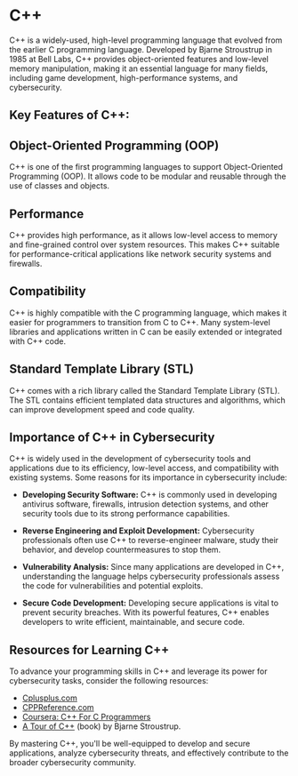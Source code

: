 # C++

C++ is a widely-used, high-level programming language that evolved from the earlier C programming language. Developed by Bjarne Stroustrup in 1985 at Bell Labs, C++ provides object-oriented features and low-level memory manipulation, making it an essential language for many fields, including game development, high-performance systems, and cybersecurity.

## Key Features of C++:

## Object-Oriented Programming (OOP)

C++ is one of the first programming languages to support Object-Oriented Programming (OOP). It allows code to be modular and reusable through the use of classes and objects.

## Performance

C++ provides high performance, as it allows low-level access to memory and fine-grained control over system resources. This makes C++ suitable for performance-critical applications like network security systems and firewalls.

## Compatibility

C++ is highly compatible with the C programming language, which makes it easier for programmers to transition from C to C++. Many system-level libraries and applications written in C can be easily extended or integrated with C++ code.

## Standard Template Library (STL)

C++ comes with a rich library called the Standard Template Library (STL). The STL contains efficient templated data structures and algorithms, which can improve development speed and code quality.

## Importance of C++ in Cybersecurity

C++ is widely used in the development of cybersecurity tools and applications due to its efficiency, low-level access, and compatibility with existing systems. Some reasons for its importance in cybersecurity include:

- **Developing Security Software:** C++ is commonly used in developing antivirus software, firewalls, intrusion detection systems, and other security tools due to its strong performance capabilities.

- **Reverse Engineering and Exploit Development:** Cybersecurity professionals often use C++ to reverse-engineer malware, study their behavior, and develop countermeasures to stop them.

- **Vulnerability Analysis:** Since many applications are developed in C++, understanding the language helps cybersecurity professionals assess the code for vulnerabilities and potential exploits.

- **Secure Code Development:** Developing secure applications is vital to prevent security breaches. With its powerful features, C++ enables developers to write efficient, maintainable, and secure code.

## Resources for Learning C++

To advance your programming skills in C++ and leverage its power for cybersecurity tasks, consider the following resources:

- [Cplusplus.com](http://www.cplusplus.com/)
- [CPPReference.com](https://en.cppreference.com/)
- [Coursera: C++ For C Programmers](https://www.coursera.org/specializations/c-plus-plus-programming)
- [A Tour of C++](https://www.amazon.com/Tour-C-Depth/dp/0134997832) (book) by Bjarne Stroustrup.

By mastering C++, you'll be well-equipped to develop and secure applications, analyze cybersecurity threats, and effectively contribute to the broader cybersecurity community.
